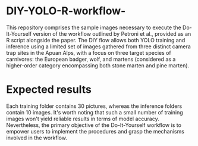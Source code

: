 # DIY-YOLO-R-workflow-
This repository comprises the sample images necessary to execute the Do-It-Yourself version of the workflow outlined by Petroni et al., provided as an R script alongside the paper. The DIY flow allows both YOLO training and inference using a limited set of images gathered from three distinct camera trap sites in the Apuan Alps, with a focus on three target species of carnivores: the European badger, wolf, and martens (considered as a higher-order category encompassing both stone marten and pine marten).
# Expected results
Each training folder contains 30 pictures, whereas the inference folders contain 10 images. It's worth noting that such a small number of training images won't yield reliable results in terms of model accuracy. Nevertheless, the primary objective of the Do-It-Yourself workflow is to empower users to implement the procedures and grasp the mechanisms involved in the workflow.
